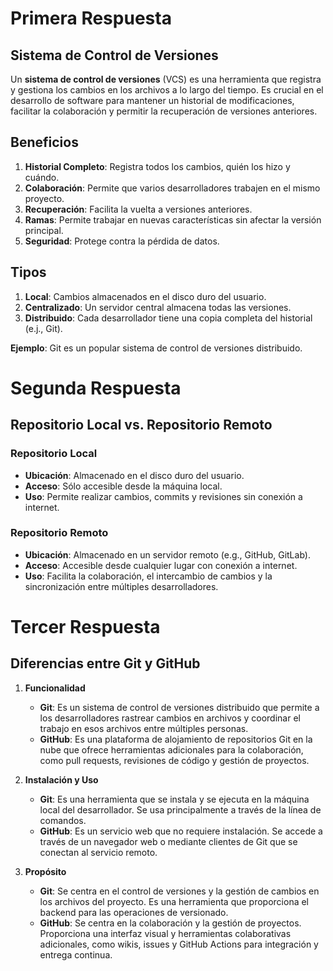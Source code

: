 # Primera Respuesta
## Sistema de Control de Versiones

Un **sistema de control de versiones** (VCS) es una herramienta que registra y gestiona los cambios en los archivos a lo largo del tiempo. Es crucial en el desarrollo de software para mantener un historial de modificaciones, facilitar la colaboración y permitir la recuperación de versiones anteriores.

## Beneficios

1. **Historial Completo**: Registra todos los cambios, quién los hizo y cuándo.
2. **Colaboración**: Permite que varios desarrolladores trabajen en el mismo proyecto.
3. **Recuperación**: Facilita la vuelta a versiones anteriores.
4. **Ramas**: Permite trabajar en nuevas características sin afectar la versión principal.
5. **Seguridad**: Protege contra la pérdida de datos.

## Tipos

1. **Local**: Cambios almacenados en el disco duro del usuario.
2. **Centralizado**: Un servidor central almacena todas las versiones.
3. **Distribuido**: Cada desarrollador tiene una copia completa del historial (e.j., Git).

**Ejemplo**: Git es un popular sistema de control de versiones distribuido.
# Segunda Respuesta 
## Repositorio Local vs. Repositorio Remoto

### Repositorio Local

- **Ubicación**: Almacenado en el disco duro del usuario.
- **Acceso**: Sólo accesible desde la máquina local.
- **Uso**: Permite realizar cambios, commits y revisiones sin conexión a internet.

### Repositorio Remoto

- **Ubicación**: Almacenado en un servidor remoto (e.g., GitHub, GitLab).
- **Acceso**: Accesible desde cualquier lugar con conexión a internet.
- **Uso**: Facilita la colaboración, el intercambio de cambios y la sincronización entre múltiples desarrolladores.
# Tercer Respuesta 

## Diferencias entre Git y GitHub

1. **Funcionalidad**

   - **Git**: Es un sistema de control de versiones distribuido que permite a los desarrolladores rastrear cambios en archivos y coordinar el trabajo en esos archivos entre múltiples personas.
   - **GitHub**: Es una plataforma de alojamiento de repositorios Git en la nube que ofrece herramientas adicionales para la colaboración, como pull requests, revisiones de código y gestión de proyectos.

2. **Instalación y Uso**

   - **Git**: Es una herramienta que se instala y se ejecuta en la máquina local del desarrollador. Se usa principalmente a través de la línea de comandos.
   - **GitHub**: Es un servicio web que no requiere instalación. Se accede a través de un navegador web o mediante clientes de Git que se conectan al servicio remoto.

3. **Propósito**

   - **Git**: Se centra en el control de versiones y la gestión de cambios en los archivos del proyecto. Es una herramienta que proporciona el backend para las operaciones de versionado.
   - **GitHub**: Se centra en la colaboración y la gestión de proyectos. Proporciona una interfaz visual y herramientas colaborativas adicionales, como wikis, issues y GitHub Actions para integración y entrega continua.



